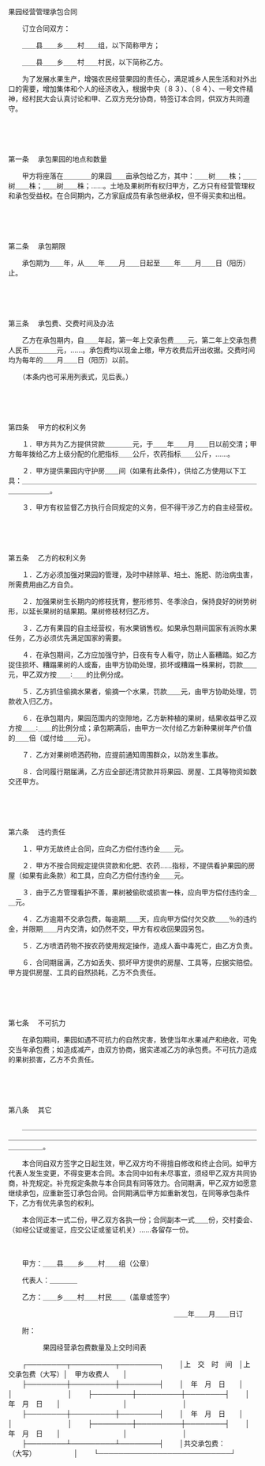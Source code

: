 



果园经营管理承包合同



 

　　订立合同双方：

　　＿＿县＿＿乡＿＿村＿＿组，以下简称甲方；

　　＿＿县＿＿乡＿＿村＿＿村民，以下简称乙方。

　　为了发展水果生产，增强农民经营果园的责任心，满足城乡人民生活和对外出口的需要，增加集体和个人的经济收入，根据中央（８３）、（８４）、一号文件精神，经村民大会认真讨论和甲、乙双方充分协商，特签订本合同，供双方共同遵守。

　　

　　

第一条
　承包果园的地点和数量

　　甲方将座落在＿＿＿＿的果园＿＿亩承包给乙方，其中：＿＿树＿＿株；＿＿树＿＿株；＿＿树＿＿株；……。土地及果树所有权归甲方，乙方只有经营管理权和承包受益权。在合同期内，乙方家庭成员有承包继承权，但不得买卖和出租。

　　

　　

第二条
　承包期限

　　承包期为＿＿年，从＿＿年＿＿月＿＿日起至＿＿年＿＿月＿＿日（阳历）止。

　　

　　

第三条
　承包费、交费时间及办法

　　乙方在承包期内，自＿＿年起，第一年上交承包费＿＿元，第二年上交承包费人民币＿＿＿＿元，……。承包费均以现金上缴，甲方收费后开出收据。交费时间均为每年的＿＿月＿＿日（阳历）以前。

　　（本条内也可采用列表式，见后表。）

　　

　　

第四条
　甲方的权利义务

　　１．甲方共为乙方提供贷款＿＿＿＿元，于＿＿年＿＿月＿＿日以前交清；甲方每年拨给乙方上级分配的化肥指标＿＿公斤，农药指标＿＿公斤，……。

　　２．甲方提供果园内守护房＿＿间（如果有此条件），供给乙方使用以下工具：＿＿＿＿＿＿＿＿＿＿＿＿＿＿＿＿＿＿＿＿＿＿＿＿＿＿＿＿＿＿＿＿＿＿＿＿＿＿＿＿。

　　３．甲方有权监督乙方执行合同规定的义务，但不得干涉乙方的自主经营权。

　　

　　

第五条
　乙方的权利义务

　　１．乙方必须加强对果园的管理，及时中耕除草、培土、施肥、防治病虫害，所需费用由乙方自负。

　　２．加强果树生长期内的修枝抚育，整形修剪、冬季涂白，保持良好的树势树形，以延长果树的结果期。果树修枝材归乙方。

　　３．乙方有果园的自主经营权，有水果销售权。如果承包期间国家有派购水果任务，乙方必须优先满足国家的需要。

　　４．在承包期间，乙方应加强守护，日夜有专人看守，防止人畜糟踏。如乙方捉住损坏、糟蹋果树的人或畜，由甲方协助处理，损坏或糟蹋一株果树，罚款＿＿元，甲乙双方按＿＿∶＿＿的比例分成。

　　５．乙方抓住偷摘水果者，偷摘一个水果，罚款＿＿元，由甲方协助处理，罚款收入归乙方。

　　６．在承包期内，果园范围内的空隙地，乙方新种植的果树，结果收益甲乙双方按＿＿∶＿＿的比例分成；承包期满后，由甲方一次付给乙方新种果树年产价值的＿＿倍（或付给＿＿元）。

　　７．乙方对果树喷洒药物，应提前通知周围群众，以防发生事故。

　　８．合同履行期届满，乙方应全部还清贷款并将果园、房屋、工具等物资如数交还甲方。

　　

　　

第六条
　违约责任

　　１．甲方无故终止合同，应向乙方偿付违约金＿＿元。

　　２．甲方不按合同规定提供贷款和化肥、农药……指标，不提供看护果园的房屋（如果有此条款）和工具，应向乙方偿付违约金＿＿元。

　　３．由于乙方管理看护不善，果树被偷砍或损害一株，应向甲方偿付违约金＿＿元。

　　４．乙方逾期不交承包费，每逾期＿＿天，应向甲方偿付欠交款＿＿％的违约金，并限期＿＿月内交清，如仍然不交，甲方有权收回果园另包。

　　５．乙方喷洒药物不按农药使用规定操作，造成人畜中毒死亡，由乙方负责。

　　６．合同期届满，乙方如丢失、损坏甲方提供的房屋、工具等，应据实赔偿。甲方提供房屋、工具的自然损耗，乙方不负责任。

　　

　　

第七条
　不可抗力

　　在承包期间，果园如遇不可抗力的自然灾害，致使当年水果减产和绝收，可免交当年承包费；如造成减产，由双方协商，据实递减乙方的承包费。不可抗力造成的果树损害，乙方不负责任。

　　

　　

第八条
　其它

　　＿＿＿＿＿＿＿＿＿＿＿＿＿＿＿＿＿＿＿＿＿＿＿＿＿＿＿＿＿＿＿＿＿＿＿＿＿＿＿＿＿＿＿＿＿＿＿＿＿＿＿＿＿＿＿＿＿＿＿＿＿＿＿＿＿＿＿＿＿＿＿＿＿＿＿。

　　本合同自双方签字之日起生效，甲乙双方均不得擅自修改和终止合同。如甲方代表人发生变更，不得变更本合同。本合同中如有未尽事宜，须经甲乙双方共同协商，补充规定。补充规定条款与本合同具有同等效力。合同期满，甲乙双方如愿意继续承包，应重新签订承包合同。合同期满后甲方如重新发包，在同等承包条件下，乙方有优先承包的权利。

　　本合同正本一式二份，甲乙双方各执一份；合同副本一式＿＿份，交村委会、（如经公证或鉴证，应交公证或鉴证机关）……各留存一份。

　　

　　甲方：＿＿县＿＿乡＿＿村＿＿组（公章）

　　代表人：＿＿＿＿

　　乙方：＿＿乡＿＿村＿＿村民＿＿（盖章或签字）

　　　　　　　　　　　　　　　　　　　　　　　　＿＿年＿＿月＿＿日订

　　附：

　　　　　果园经营承包费数量及上交时间表


　　┌────────┬─────────┬────────┐
　　│上　交　时　间　│上交承包费（大写）│　甲方收费人　　│
　　├────────┼─────────┼────────┤
　　│　年　月　日　　│　　　　　　　　　│　　　　　　　　│
　　├────────┼─────────┼────────┤
　　│　年　月　日　　│　　　　　　　　　│　　　　　　　　│
　　├────────┼─────────┼────────┤
　　│　年　月　日　　│　　　　　　　　　│　　　　　　　　│
　　├────────┼─────────┼────────┤
　　│　年　月　日　　│　　　　　　　　　│　　　　　　　　│
　　├────────┴─────────┴────────┤
　　│共交承包费：　　　　　　　　　　　（大写）　　　　　　│
　　└───────────────────────────┘
　　


　　